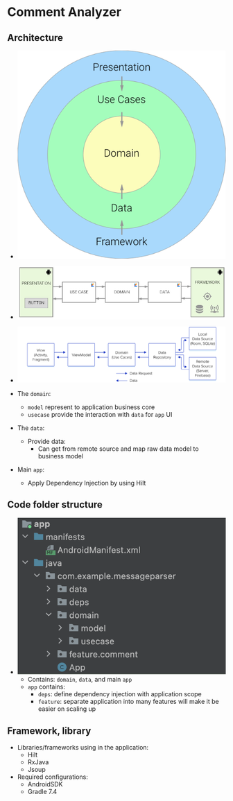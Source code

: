 # Comment Analyzer

## Architecture

- ![Architecture](./docs/clean-architecture-own-layers.png)

- ![Layers interation](./docs/clean-architecture-interaction.jpg)

- ![MVVM architecture](./docs/clean-architecture-mvvm.png)

- The `domain`:
    * `model` represent to application business core
    * `usecase` provide the interaction with `data` for `app` UI
- The `data`:
    * Provide data:
        * Can get from remote source and map raw data model to business model
- Main `app`:
    * Apply Dependency Injection by using Hilt

## Code folder structure

- ![Project structure](./docs/project-structure.png)
    * Contains: `domain`, `data`, and main `app`
    * `app` contains:
        * `deps`: define dependency injection with application scope
        * `feature`: separate application into many features will make it be easier on scaling up
## Framework, library
- Libraries/frameworks using in the application:
    * Hilt
    * RxJava
    * Jsoup
- Required configurations:
    * AndroidSDK
    * Gradle 7.4